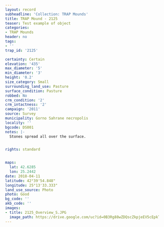 ```yaml
---
layout: record
subheadline: 'Collection: TRAP Mounds'
title: TRAP Mound - 2125
teaser: Test example of object
categories:
- TRAP Mounds
header: no
tags:
- ''
trap_id: '2125'

certainty: Certain
elevation: '435'
max_diameter: '5'
min_diameter: '3'
height: '0.2'
size_category: Small
surrounding_land_use: Pasture
surface_condition: Pasture
robbed: No
crm_condition: '2'
crm_intactness: '2'
campaign: '2011'
source: Survey
municipality: Gorno Sahrane necropolis
locality: ''
bgcode: DS001
notes: |-
  Stones spread all over the surface.


rights: standard


maps:
  lat: 42.6285
  lon: 25.2442
date: 2018-04-11
latitude: 42°39'54.848"
longitude: 25°13'33.333"
land_use_source: Photo
photo: Good
bg_code: ''
akb_code: ''
images:
- title: 2125_Overview_S.JPG
  image_path: https://drive.google.com/uc?id=0B3Rg88wZDQscZkpjeEV5cEpkTjg
---
```

